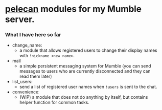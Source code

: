 # [pelecan](https://github.com/chili-b/pelecan) modules for my Mumble server.
### What I have here so far
* change_name: 
  * a module that allows registered users to change their display names with `!nickname <new name>`.
* mail
  * a simple persistent messaging system for Mumble (you can send messages to users who are currently disconnected and they can read them later)
* list_users:
  * send a list of registered user names when `!users` is sent to the chat.
* convenience: 
  * (WIP) a module that does not do anything by itself, but contains helper function for common tasks.
